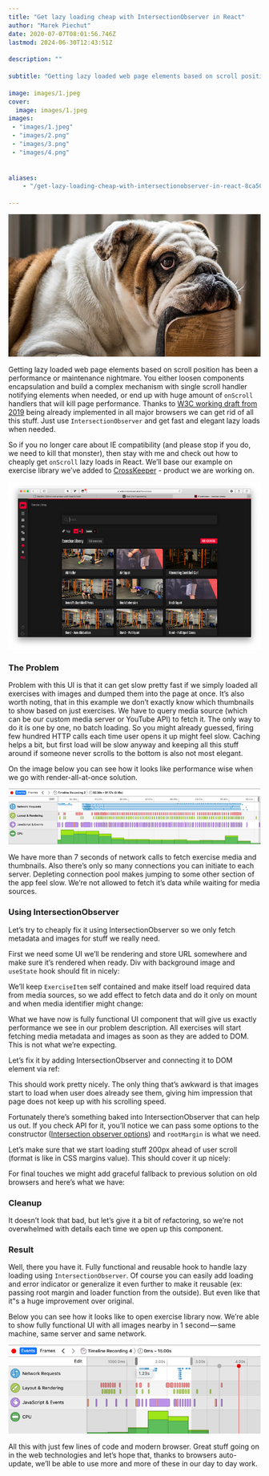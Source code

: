 ```yaml
---
title: "Get lazy loading cheap with IntersectionObserver in React"
author: "Marek Piechut"
date: 2020-07-07T08:01:56.746Z
lastmod: 2024-06-30T12:43:51Z

description: ""

subtitle: "Getting lazy loaded web page elements based on scroll position has been a performance or maintenance nightmare. You either loosen…"

image: images/1.jpeg
cover: 
  image: images/1.jpeg 
images:
 - "images/1.jpeg"
 - "images/2.png"
 - "images/3.png"
 - "images/4.png"


aliases:
    - "/get-lazy-loading-cheap-with-intersectionobserver-in-react-8ca50fe1730d"

---
```


![image](images/1.jpeg#layoutTextWidth)

Getting lazy loaded web page elements based on scroll position has been a performance or maintenance nightmare. You either loosen components encapsulation and build a complex mechanism with single scroll handler notifying elements when needed, or end up with huge amount of `onScroll` handlers that will kill page performance. Thanks to [W3C working draft from 2019](https://www.w3.org/TR/performance-timeline-2/#the-performanceobserver-interface) being already implemented in all major browsers we can get rid of all this stuff. Just use `IntersectionObserver` and get fast and elegant lazy loads when needed.

So if you no longer care about IE compatibility (and please stop if you do, we need to kill that monster), then stay with me and check out how to cheaply get `onScroll` lazy loads in React. We’ll base our example on exercise library we’ve added to [CrossKeeper](http://crosskeeper.app/) - product we are working on.

![image](images/2.png#layoutTextWidth)

### The Problem

Problem with this UI is that it can get slow pretty fast if we simply loaded all exercises with images and dumped them into the page at once. It’s also worth noting, that in this example we don’t exactly know which thumbnails to show based on just exercises. We have to query media source (which can be our custom media server or YouTube API) to fetch it. The only way to do it is one by one, no batch loading. So you might already guessed, firing few hundred HTTP calls each time user opens it up might feel slow. Caching helps a bit, but first load will be slow anyway and keeping all this stuff around if someone never scrolls to the bottom is also not most elegant.

On the image below you can see how it looks like performance wise when we go with render-all-at-once solution.

![image](images/3.png#layoutTextWidth)

We have more than 7 seconds of network calls to fetch exercise media and thumbnails. Also there’s only so many connections you can initiate to each server. Depleting connection pool makes jumping to some other section of the app feel slow. We’re not allowed to fetch it’s data while waiting for media sources.

### Using IntersectionObserver

Let’s try to cheaply fix it using IntersectionObserver so we only fetch metadata and images for stuff we really need.

First we need some UI we’ll be rendering and store URL somewhere and make sure it’s rendered when ready. Div with background image and `useState` hook should fit in nicely:

We’ll keep `ExerciseItem` self contained and make itself load required data from media sources, so we add effect to fetch data and do it only on mount and when media identifier might change:

What we have now is fully functional UI component that will give us exactly performance we see in our problem description. All exercises will start fetching media metadata and images as soon as they are added to DOM. This is not what we’re expecting.

Let’s fix it by adding IntersectionObserver and connecting it to DOM element via ref:

This should work pretty nicely. The only thing that’s awkward is that images start to load when user does already see them, giving him impression that page does not keep up with his scrolling speed.

Fortunately there’s something baked into IntersectionObserver that can help us out. If you check API for it, you’ll notice we can pass some options to the constructor ([Intersection observer options](https://developer.mozilla.org/en-US/docs/Web/API/Intersection_Observer_API#Intersection_observer_options)) and `rootMargin` is what we need.

Let’s make sure that we start loading stuff 200px ahead of user scroll (format is like in CSS margins value). This should cover it up nicely:

For final touches we might add graceful fallback to previous solution on old browsers and here’s what we have:

### Cleanup

It doesn’t look that bad, but let’s give it a bit of refactoring, so we’re not overwhelmed with details each time we open up this component.

### Result

Well, there you have it. Fully functional and reusable hook to handle lazy loading using `IntersectionObserver`. Of course you can easily add loading and error indicator or generalize it even further to make it reusable (ex: passing root margin and loader function from the outside). But even like that it"s a huge improvement over original.

Below you can see how it looks like to open exercise library now. We’re able to show fully functional UI with all images nearby in 1 second — same machine, same server and same network.

![image](images/4.png#layoutTextWidth)

All this with just few lines of code and modern browser. Great stuff going on in the web technologies and let’s hope that, thanks to browsers auto-update, we’ll be able to use more and more of these in our day to day work.
